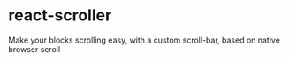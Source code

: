 # react-scroller
Make your blocks scrolling easy, with a custom scroll-bar, based on native browser scroll
